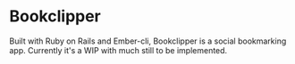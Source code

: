 # Bookclipper
Built with Ruby on Rails and Ember-cli, Bookclipper is a social bookmarking app. Currently it's a WIP with much still to be implemented.